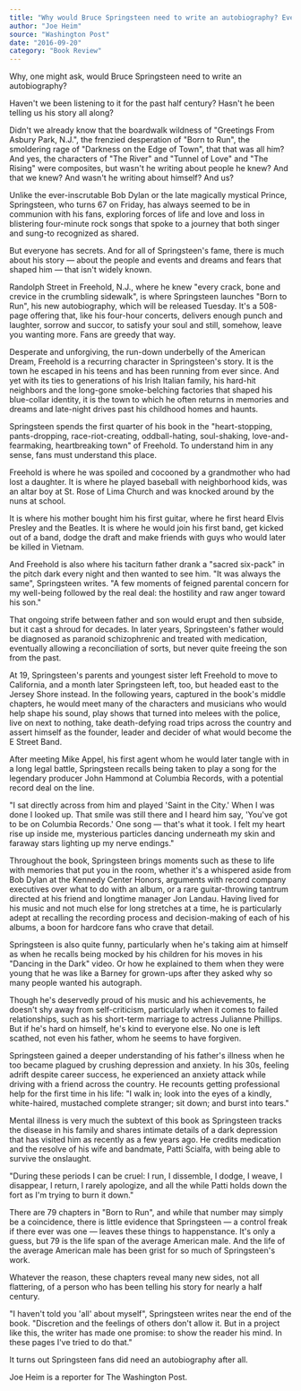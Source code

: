 ```yaml
---
title: "Why would Bruce Springsteen need to write an autobiography? Everyone has secrets"
author: "Joe Heim"
source: "Washington Post"
date: "2016-09-20"
category: "Book Review"
---
```


Why, one might ask, would Bruce Springsteen need to write an autobiography?

Haven't we been listening to it for the past half century? Hasn't he been telling us his story all along?

Didn't we already know that the boardwalk wildness of "Greetings From Asbury Park, N.J.", the frenzied desperation of "Born to Run", the smoldering rage of "Darkness on the Edge of Town", that that was all him? And yes, the characters of "The River" and "Tunnel of Love" and "The Rising" were composites, but wasn't he writing about people he knew? And that we knew? And wasn't he writing about himself? And us?

Unlike the ever-inscrutable Bob Dylan or the late magically mystical Prince, Springsteen, who turns 67 on Friday, has always seemed to be in communion with his fans, exploring forces of life and love and loss in blistering four-minute rock songs that spoke to a journey that both singer and sung-to recognized as shared.

But everyone has secrets. And for all of Springsteen's fame, there is much about his story — about the people and events and dreams and fears that shaped him — that isn't widely known.

Randolph Street in Freehold, N.J., where he knew "every crack, bone and crevice in the crumbling sidewalk", is where Springsteen launches "Born to Run", his new autobiography, which will be released Tuesday. It's a 508-page offering that, like his four-hour concerts, delivers enough punch and laughter, sorrow and succor, to satisfy your soul and still, somehow, leave you wanting more. Fans are greedy that way.

Desperate and unforgiving, the run-down underbelly of the American Dream, Freehold is a recurring character in Springsteen's story. It is the town he escaped in his teens and has been running from ever since. And yet with its ties to generations of his Irish Italian family, his hard-hit neighbors and the long-gone smoke-belching factories that shaped his blue-collar identity, it is the town to which he often returns in memories and dreams and late-night drives past his childhood homes and haunts.

Springsteen spends the first quarter of his book in the "heart-stopping, pants-dropping, race-riot-creating, oddball-hating, soul-shaking, love-and- fearmaking, heartbreaking town" of Freehold. To understand him in any sense, fans must understand this place.

Freehold is where he was spoiled and cocooned by a grandmother who had lost a daughter. It is where he played baseball with neighborhood kids, was an altar boy at St. Rose of Lima Church and was knocked around by the nuns at school.

It is where his mother bought him his first guitar, where he first heard Elvis Presley and the Beatles. It is where he would join his first band, get kicked out of a band, dodge the draft and make friends with guys who would later be killed in Vietnam.

And Freehold is also where his taciturn father drank a "sacred six-pack" in the pitch dark every night and then wanted to see him. "It was always the same", Springsteen writes. "A few moments of feigned parental concern for my well-being followed by the real deal: the hostility and raw anger toward his son."

That ongoing strife between father and son would erupt and then subside, but it cast a shroud for decades. In later years, Springsteen's father would be diagnosed as paranoid schizophrenic and treated with medication, eventually allowing a reconciliation of sorts, but never quite freeing the son from the past.

At 19, Springsteen's parents and youngest sister left Freehold to move to California, and a month later Springsteen left, too, but headed east to the Jersey Shore instead. In the following years, captured in the book's middle chapters, he would meet many of the characters and musicians who would help shape his sound, play shows that turned into melees with the police, live on next to nothing, take death-defying road trips across the country and assert himself as the founder, leader and decider of what would become the E Street Band.

After meeting Mike Appel, his first agent whom he would later tangle with in a long legal battle, Springsteen recalls being taken to play a song for the legendary producer John Hammond at Columbia Records, with a potential record deal on the line.

"I sat directly across from him and played 'Saint in the City.' When I was done I looked up. That smile was still there and I heard him say, 'You've got to be on Columbia Records.' One song — that's what it took. I felt my heart rise up inside me, mysterious particles dancing underneath my skin and faraway stars lighting up my nerve endings."

Throughout the book, Springsteen brings moments such as these to life with memories that put you in the room, whether it's a whispered aside from Bob Dylan at the Kennedy Center Honors, arguments with record company executives over what to do with an album, or a rare guitar-throwing tantrum directed at his friend and longtime manager Jon Landau. Having lived for his music and not much else for long stretches at a time, he is particularly adept at recalling the recording process and decision-making of each of his albums, a boon for hardcore fans who crave that detail.

Springsteen is also quite funny, particularly when he's taking aim at himself as when he recalls being mocked by his children for his moves in his "Dancing in the Dark" video. Or how he explained to them when they were young that he was like a Barney for grown-ups after they asked why so many people wanted his autograph.

Though he's deservedly proud of his music and his achievements, he doesn't shy away from self-criticism, particularly when it comes to failed relationships, such as his short-term marriage to actress Julianne Phillips. But if he's hard on himself, he's kind to everyone else. No one is left scathed, not even his father, whom he seems to have forgiven.

Springsteen gained a deeper understanding of his father's illness when he too became plagued by crushing depression and anxiety. In his 30s, feeling adrift despite career success, he experienced an anxiety attack while driving with a friend across the country. He recounts getting professional help for the first time in his life: "I walk in; look into the eyes of a kindly, white-haired, mustached complete stranger; sit down; and burst into tears."

Mental illness is very much the subtext of this book as Springsteen tracks the disease in his family and shares intimate details of a dark depression that has visited him as recently as a few years ago. He credits medication and the resolve of his wife and bandmate, Patti Scialfa, with being able to survive the onslaught.

"During these periods I can be cruel: I run, I dissemble, I dodge, I weave, I disappear, I return, I rarely apologize, and all the while Patti holds down the fort as I'm trying to burn it down."

There are 79 chapters in "Born to Run", and while that number may simply be a coincidence, there is little evidence that Springsteen — a control freak if there ever was one — leaves these things to happenstance. It's only a guess, but 79 is the life span of the average American male. And the life of the average American male has been grist for so much of Springsteen's work.

Whatever the reason, these chapters reveal many new sides, not all flattering, of a person who has been telling his story for nearly a half century.

"I haven't told you 'all' about myself", Springsteen writes near the end of the book. "Discretion and the feelings of others don't allow it. But in a project like this, the writer has made one promise: to show the reader his mind. In these pages I've tried to do that."

It turns out Springsteen fans did need an autobiography after all.

Joe Heim is a reporter for The Washington Post.
